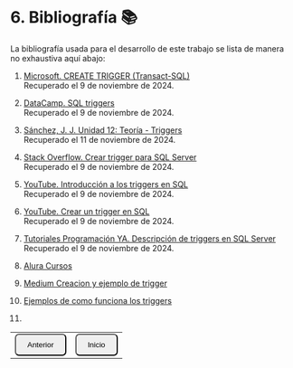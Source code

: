 # 6. Bibliografía 📚
La bibliografía usada para el desarrollo de este trabajo se lista de manera no exhaustiva aquí abajo:

1. [Microsoft. CREATE TRIGGER (Transact-SQL)](https://learn.microsoft.com/es-es/sql/t-sql/statements/create-trigger-transact-sql?view=sql-server-ver16)  
   Recuperado el 9 de noviembre de 2024.

2. [DataCamp. SQL triggers](https://www.datacamp.com/es/tutorial/sql-triggers)  
   Recuperado el 9 de noviembre de 2024.

3. [Sánchez, J. J. Unidad 12: Teoría - Triggers](https://josejuansanchez.org/bd/unidad-12-teoria/index.html#:~:text=Un%20trigger%20es%20un%20objeto,fila%20sobre%20la%20tabla%20asociada)  
   Recuperado el 11 de noviembre de 2024.

4. [Stack Overflow. Crear trigger para SQL Server](https://es.stackoverflow.com/questions/246909/crear-trigger-para-sql-server)  
   Recuperado el 9 de noviembre de 2024.

5. [YouTube. Introducción a los triggers en SQL](https://www.youtube.com/watch?v=NBIV-y6Bvh0)  
   Recuperado el 9 de noviembre de 2024.

6. [YouTube. Crear un trigger en SQL](https://www.youtube.com/watch?v=LY38BoKghao)  
   Recuperado el 9 de noviembre de 2024.

7. [Tutoriales Programación YA. Descripción de triggers en SQL Server](https://www.tutorialesprogramacionya.com/sqlserverya/temarios/descripcion.php?cod=148&punto=&inicio=)  
   Recuperado el 9 de noviembre de 2024.

8. [Alura Cursos](https://www.aluracursos.com/blog/que-es-y-como-trigger-en-sql#:~:text=Un%20trigger%20es%20un%20procedimiento,insert%2C%20delete%20y%20update)

9. [Medium Creacion y ejemplo de trigger](https://medium.com/@diegonzalez116/creaci%C3%B3n-y-ejemplo-de-trigger-29c503524c47)

10. [Ejemplos de como funciona los triggers](https://www.dongee.com/tutoriales/como-funciona-un-trigger-en-sql-un-tutorial-paso-a-paso/)

11. 
<table>
  <tr>
    <td><a href="Cap5.md"><button style="border-radius: 7px; padding: 10px 20px;">Anterior</button></a></td>
    <td><a href="README.md"><button style="border-radius: 7px; padding: 10px 20px;">Inicio</button></a></td>
  </tr>
</table>